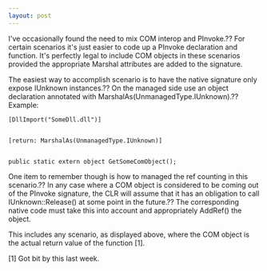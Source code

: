 ```yaml
---
layout: post
---
```

I've occasionally found the need to mix COM interop and PInvoke.?? For certain
scenarios it's just easier to code up a PInvoke declaration and function.
It's perfectly legal to include COM objects in these scenarios provided the
appropriate Marshal attributes are added to the signature.

The easiest way to accomplish scenario is to have the native signature only
expose IUnknown instances.?? On the managed side use an object declaration
annotated with MarshalAs(UnmanagedType.IUnknown).?? Example:

    
    
    [DllImport("SomeDll.dll")]


    [return: MarshalAs(UnmanagedType.IUnknown)]


    public static extern object GetSomeComObject();

One item to remember though is how to managed the ref counting in this
scenario.?? In any case where a COM object is considered to be coming out of
the PInvoke signature, the CLR will assume that it has an obligation to call
IUnknown::Release() at some point in the future.?? The corresponding native
code must take this into account and appropriately AddRef() the object.

This includes any scenario, as displayed above, where the COM object is the
actual return value of the function [1].



[1] Got bit by this last week.

